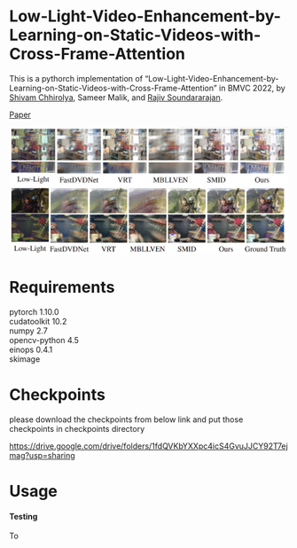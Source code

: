 # Low-Light-Video-Enhancement-by-Learning-on-Static-Videos-with-Cross-Frame-Attention

This is a pythorch implementation of “Low-Light-Video-Enhancement-by-Learning-on-Static-Videos-with-Cross-Frame-Attention” in BMVC 2022, by [Shivam Chhirolya](https://www.linkedin.com/in/shivam-chhirolya/), Sameer Malik, and [Rajiv Soundararajan](https://ece.iisc.ac.in/~rajivs/#/).

[Paper](https://arxiv.org/abs/2210.04290)

![alt text](https://github.com/shivamchhirolya/Low-Light-Video-Enhancement-by-Learning-on-Static-Videos-with-Cross-Frame-Attention/blob/main/Results/Visual%20Comparision.png)


# Requirements

pytorch 1.10.0\
cudatoolkit 10.2\
numpy 2.7\
opencv-python 4.5\
einops 0.4.1\
skimage


# Checkpoints
please download the checkpoints from below link and put those checkpoints in checkpoints directory

https://drive.google.com/drive/folders/1fdQVKbYXXpc4icS4GvuJJCY92T7ejmag?usp=sharing

# Usage

#### Testing ####

To 




